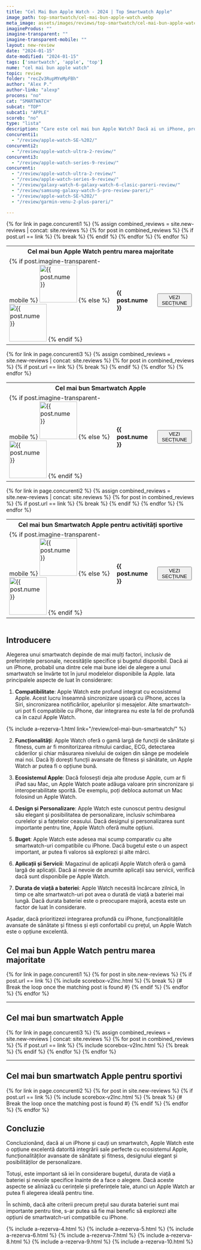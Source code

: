 ```yaml
---
title: "Cel Mai Bun Apple Watch - 2024 | Top Smartwatch Apple"
image_path: top-smartwatch/cel-mai-bun-apple-watch.webp
meta_image: assets/images/reviews/top-smartwatch/cel-mai-bun-apple-watch.webp
imagineProdus: ""
imagine-transparent: ""
imagine-transparent-mobile: ""
layout: new-review
date: "2024-01-15"
date-modified: "2024-01-15"
tags: ['smartwatch', 'apple', 'top']
nume: "cel mai bun apple watch"
topic: review
folder: "recZv3RupMYeMpFBh"
author: "Alex P."
author-link: "alexp"
procons: "no"
cat: "SMARTWATCH"
subcat: "TOP"
subcat1: "APPLE"
scoreb: "no"
type: "lista"
description: "Care este cel mai bun Apple Watch? Dacă ai un iPhone, probabil una dintre cele mai bune idei de alegere a unui smartwatch se învârte tot în jurul modelelor disponibile la Apple."
concurenti1:
  - "/review/apple-watch-SE-%202/"
concurenti2:
  - "/review/apple-watch-ultra-2-review/"
concurenti3:
  - "/review/apple-watch-series-9-review/"
concurenti:
  - "/review/apple-watch-ultra-2-review/"
  - "/review/apple-watch-series-9-review/"
  - "/review/galaxy-watch-6-galaxy-watch-6-clasic-pareri-review/"
  - "/review/samsung-galaxy-watch-5-pro-review-pareri/"
  - "/review/apple-watch-SE-%202/"
  - "/review/garmin-venu-2-plus-pareri/"

---
```


<div class="tabel-top">
<table style="display: inline-table;">
  <tr>
    <th colspan="3">Cel mai bun Apple Watch pentru marea majoritate</th>
  </tr>
  {% for link in page.concurenti1 %}
    {% assign combined_reviews = site.new-reviews | concat: site.reviews %}
    {% for post in combined_reviews %}
      {% if post.url == link %}
        <tr>
          <td>
          {% if post.imagine-transparent-mobile %}
          <img src="{{ post.imagine-transparent-mobile}}" width="100" height="100" alt="{{ post.nume }}">
          {% else %}
          <img src="{{ post.imagineProdus }}" width="100" height="100" alt="{{ post.nume }}">
          {% endif %}
          </td>
          <td><strong>{{ post.nume }}</strong></td>
          <td><a href="#{{post.nume | split: " " | join: '-'}}"><button class="attention">VEZI SECȚIUNE</button></a></td>
        </tr>
        {% break %} <!-- Break the loop once the matching post is found -->
      {% endif %}
    {% endfor %}
  {% endfor %}
</table>
</div>

<div class="tabel-top">
<table style="display: inline-table;">
  <tr>
    <th colspan="3">Cel mai bun Smartwatch Apple</th>
  </tr>
  {% for link in page.concurenti3 %}
    {% assign combined_reviews = site.new-reviews | concat: site.reviews %}
    {% for post in combined_reviews %}
      {% if post.url == link %}
        <tr>
          <td>
          {% if post.imagine-transparent-mobile %}
          <img src="{{ post.imagine-transparent-mobile}}" width="100" height="100" alt="{{ post.nume }}">
          {% else %}
          <img src="{{ post.imagineProdus }}" width="100" height="100" alt="{{ post.nume }}">
          {% endif %}
          </td>
          <td><strong>{{ post.nume }}</strong></td>
          <td><a href="#{{post.nume | split: " " | join: '-'}}"><button class="attention">VEZI SECȚIUNE</button></a></td>
        </tr>
        {% break %} <!-- Break the loop once the matching post is found -->
      {% endif %}
    {% endfor %}
  {% endfor %}
</table>
</div>

<div class="tabel-top">
<table style="display: inline-table;">
  <tr>
    <th colspan="3">Cel mai bun Smartwatch Apple pentru activități sportive</th>
  </tr>
  {% for link in page.concurenti2 %}
    {% assign combined_reviews = site.new-reviews | concat: site.reviews %}
    {% for post in combined_reviews %}
      {% if post.url == link %}
        <tr>
          <td>
          {% if post.imagine-transparent-mobile %}
          <img src="{{ post.imagine-transparent-mobile}}" width="100" height="100" alt="{{ post.nume }}">
          {% else %}
          <img src="{{ post.imagineProdus }}" width="100" height="100" alt="{{ post.nume }}">
          {% endif %}
          </td>
          <td><strong>{{ post.nume }}</strong></td>
          <td><a href="#{{post.nume | split: " " | join: '-'}}"><button class="attention">VEZI SECȚIUNE</button></a></td>
        </tr>
        {% break %} <!-- Break the loop once the matching post is found -->
      {% endif %}
    {% endfor %}
  {% endfor %}
</table>
</div>


## Introducere

Alegerea unui smartwatch depinde de mai mulți factori, inclusiv de preferințele personale, necesitățile specifice și bugetul disponibil. Dacă ai un iPhone, probabil una dintre cele mai bune idei de alegere a unui smartwatch se învârte tot în jurul modelelor disponibile la Apple. Iata principalele aspecte de luat în considerare:

1. **Compatibilitate**: Apple Watch este profund integrat cu ecosistemul Apple. Acest lucru înseamnă sincronizare ușoară cu iPhone, acces la Siri, sincronizarea notificărilor, apelurilor și mesajelor. Alte smartwatch-uri pot fi compatibile cu iPhone, dar integrarea nu este la fel de profundă ca în cazul Apple Watch.

{% include a-rezerva-1.html 
link="/review/cel-mai-bun-smartwatch/"
%}

2. **Funcționalități**: Apple Watch oferă o gamă largă de funcții de sănătate și fitness, cum ar fi monitorizarea ritmului cardiac, ECG, detectarea căderilor și chiar măsurarea nivelului de oxigen din sânge pe modelele mai noi. Dacă îți dorești funcții avansate de fitness și sănătate, un Apple Watch ar putea fi o opțiune bună.

3. **Ecosistemul Apple**: Dacă folosești deja alte produse Apple, cum ar fi iPad sau Mac, un Apple Watch poate adăuga valoare prin sincronizare și interoperabilitate sporită. De exemplu, poți debloca automat un Mac folosind un Apple Watch.

4. **Design și Personalizare**: Apple Watch este cunoscut pentru designul său elegant și posibilitatea de personalizare, inclusiv schimbarea curelelor și a fațetelor ceasului. Dacă designul și personalizarea sunt importante pentru tine, Apple Watch oferă multe opțiuni.

5. **Buget**: Apple Watch este adesea mai scump comparativ cu alte smartwatch-uri compatibile cu iPhone. Dacă bugetul este o un aspect important, ar putea fi valoros să explorezi și alte mărci.

6. **Aplicații și Servicii**: Magazinul de aplicații Apple Watch oferă o gamă largă de aplicații. Dacă ai nevoie de anumite aplicații sau servicii, verifică dacă sunt disponibile pe Apple Watch.

7. **Durata de viață a bateriei**: Apple Watch necesită încărcare zilnică, în timp ce alte smartwatch-uri pot avea o durată de viață a bateriei mai lungă. Dacă durata bateriei este o preocupare majoră, acesta este un factor de luat în considerare.

Așadar, dacă prioritizezi integrarea profundă cu iPhone, funcționalitățile avansate de sănătate și fitness și ești confortabil cu prețul, un Apple Watch este o opțiune excelentă.



## Cel mai bun Apple Watch pentru marea majoritate

{% for link in page.concurenti1 %}
  {% for post in site.new-reviews %}
    {% if post.url == link %}
    {% include scorebox-v2Inc.html %}
    {% break %} {# Break the loop once the matching post is found #}
    {% endif %}
  {% endfor %}
{% endfor %}

---
## Cel mai bun smartwatch Apple

{% for link in page.concurenti3 %}
    {% assign combined_reviews = site.new-reviews | concat: site.reviews %}
    {% for post in combined_reviews %}
      {% if post.url == link %}
      {% include scorebox-v2Inc.html %}
      {% break %} <!-- Break the loop once the matching post is found -->
      {% endif %}
    {% endfor %}
  {% endfor %}

---
## Cel mai bun smartwatch Apple pentru sportivi

{% for link in page.concurenti2 %}
  {% for post in site.new-reviews %}
    {% if post.url == link %}
    {% include scorebox-v2Inc.html %}
    {% break %} {# Break the loop once the matching post is found #}
    {% endif %}
  {% endfor %}
{% endfor %}

## Concluzie

Concluzionând, dacă ai un iPhone și cauți un smartwatch, Apple Watch este o opțiune excelentă datorită integrării sale perfecte cu ecosistemul Apple, funcționalităților avansate de sănătate și fitness, designului elegant și posibilităților de personalizare. 

Totuși, este important să iei în considerare bugetul, durata de viață a bateriei și nevoile specifice înainte de a face o alegere. Dacă aceste aspecte se aliniază cu cerințele și preferințele tale, atunci un Apple Watch ar putea fi alegerea ideală pentru tine. 

În schimb, dacă alte criterii precum prețul sau durata bateriei sunt mai importante pentru tine, s-ar putea să fie mai benefic să explorezi alte opțiuni de smartwatch-uri compatibile cu iPhone.

{% include a-rezerva-4.html %}
{% include a-rezerva-5.html %}
{% include a-rezerva-6.html %}
{% include a-rezerva-7.html %}
{% include a-rezerva-8.html %}
{% include a-rezerva-9.html %}
{% include a-rezerva-10.html %}